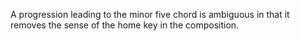 [category]: <> (All,Music-Theory)
[date]: <> (2024/10/06)
[title]: <> (Minor Five Progression)

A progression leading to the minor five chord is ambiguous in that it removes the sense of the home key in the composition.


